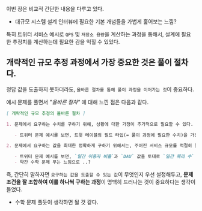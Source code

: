 이번 장은 비교적 간단한 내용을 다루고 있다.

- 대규모 시스템 설계 인터뷰에 필요한 기본 개념들을 가볍게 훑어보는 느낌?

특히 트위터 서비스 예시로 `QPS` 및 `저장소 용량`을 계산하는 과정을 통해서, 설계에 필요한 추정치를 계산하는데 필요한 감을 익힐 수 있었다.

## 개략적인 규모 추정 과정에서 가장 중요한 것은 풀이 절차다.

정답 값을 도출하지 못하더라도, `올바른 절차를 통해 풀이 과정을 이어가는 것`이 중요하다.

예시 문제를 풀면서 _"올바른 절차"_ 에 대해 느낀 점은 다음과 같다.

```md
[ 개략적인 규모 추정의 올바른 절차 ]

1. 문제에서 요구하는 수치를 구하기 위해, 상황에 대한 가정이 추가적으로 필요할 수 있다.

   - 트위터 문제 예시를 보면, 트윗 테이블의 필드 타입(= 풀이 과정에 필요한 수치)을 가정하고 있다.

2. 문제에서 요구하는 값을 최대한 정확하게 구하기 위해서는, 주어진 서비스 규모를 적절히 활용해야 한다.

   - 트위터 문제 예시를 보면, `일간 이용자 비율`과 `DAU` 값을 토대로 `일간 쿼리 수` / `일간 필요 저장소 용량`을 구하는 것을 확인할 수 있다.
   - 약간 수학 문제 푸는 느낌으로 ..?
```

즉, 간단히 말하자면 `요구하는 값을 도출할 수 있는 값`이 무엇인지 우선 설정해두고, **문제 조건을 잘 조합하여 이를 하나씩 구하는 과정**이 명백히 드러나는 것이 중요하다는 생각이 들었다.

- 수학 문제 풀듯이 생각하면 될 것 같다.
